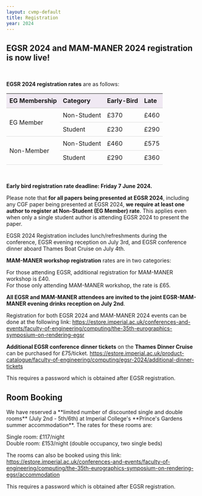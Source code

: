 ```yaml
---
layout: cvmp-default
title: Registration
year: 2024
---
```


<h2>EGSR 2024 and MAM-MANER 2024 registration is now live!</h2>
<br>

**EGSR 2024 registration rates** are as follows:
<style>
table {
  border-collapse: collapse;
  width: 100%;
}

th {
  padding: 8px;
  text-align: left;
  border-bottom: 2px solid #DDD;
  background-color: #F0E9F3;
}
td {
  padding: 8px;
  text-align: left;
  border-bottom: 1px solid #DDD;
}

tr:hover {background-color: #F8F7F8;}
</style>

<table>
    <thead>
        <tr>
            <th>EG Membership</th>
            <th>Category</th>
            <th>Early-Bird</th>
            <th>Late</th>
        </tr>
    </thead>
    <tbody>
        <tr>
            <td rowspan=2>EG Member</td>
            <td>Non-Student</td>
            <td>£370</td>
            <td>£460</td>
        </tr>
        <tr>
            <td>Student</td>
            <td>£230</td>
            <td>£290</td>
        </tr>
        <tr>
            <td rowspan=2>Non-Member</td>
            <td>Non-Student</td>
            <td>£460</td>
            <td>£575</td>
        </tr>
        <tr>
            <td>Student</td>
            <td>£290</td>
            <td>£360</td>
        </tr>
    </tbody>
</table>
<br>

**Early bird registration rate deadline: Friday 7 June 2024.**

Please note that **for all papers being presented at EGSR 2024**, including any CGF paper being presented at EGSR 2024, **we require at least one author to register at Non-Student (EG Member) rate**. This applies even when only a single student author is attending EGSR 2024 to present the paper.


EGSR 2024 Registration includes lunch/refreshments during the conference, EGSR evening reception on July 3rd, and EGSR conference dinner aboard Thames Boat Cruise on July 4th.
<br>

**MAM-MANER workshop registration** rates are in two categories:

For those attending EGSR, additional registration for MAM-MANER workshop is £40.<br>
For those only attending MAM-MANER workshop, the rate is £65.

**All EGSR and MAM-MANER attendees are invited to the joint EGSR-MAM-MANER evening drinks reception on July 2nd**. 
<br>

Registration for both EGSR 2024 and MAM-MANER 2024 events can be done at the following link:
<https://estore.imperial.ac.uk/conferences-and-events/faculty-of-engineering/computing/the-35th-eurographics-symposium-on-rendering-egsr>


**Additional EGSR conference dinner tickets** on the **Thames Dinner Cruise** can be purchased for £75/ticket.
<https://estore.imperial.ac.uk/product-catalogue/faculty-of-engineering/computing/egsr-2024/additional-dinner-tickets>

This requires a password which is obtained after EGSR registration.
<br>


<h2>Room Booking</h2>
We have reserved a **limited number of discounted single and double rooms** (July 2nd - 5th/6th) at Imperial College's **Prince's Gardens summer accommodation**. The rates for these rooms are:

Single room: £117/night<br>
Double room: £153/night (double occupancy, two single beds)
 
The rooms can also be booked using this link:
<https://estore.imperial.ac.uk/conferences-and-events/faculty-of-engineering/computing/the-35th-eurographics-symposium-on-rendering-egsr/accommodation>

This requires a password which is obtained after EGSR registration. 
